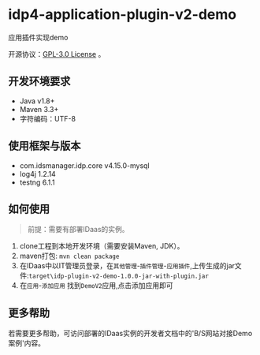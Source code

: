 # idp4-application-plugin-v2-demo
应用插件实现demo

开源协议：[GPL-3.0 License](https://github.com/aliyun-idaas/idp4-application-plugin-v2-demo/blob/main/LICENSE) 。

## 开发环境要求
- Java  v1.8+
- Maven 3.3+
- 字符编码：UTF-8

## 使用框架与版本
- com.idsmanager.idp.core v4.15.0-mysql
- log4j 1.2.14
- testng 6.1.1


## 如何使用
> 前提：需要有部署IDaas的实例。
1. clone工程到本地开发环境（需要安装Maven, JDK）。
2. maven打包: `mvn clean package`
3. 在IDaas中以IT管理员登录，在`其他管理`-`插件管理`-`应用插件`,上传生成的jar文件:`target\idp-plugin-v2-demo-1.0.0-jar-with-plugin.jar`
4. 在`应用`-`添加应用` 找到`DemoV2`应用,点击添加应用即可

## 更多帮助
若需要更多帮助，可访问部署的IDaas实例的开发者文档中的'B/S网站对接Demo案例'内容。